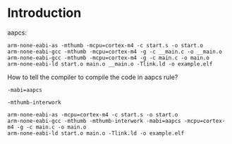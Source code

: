 # Introduction





aapcs:







```
arm-none-eabi-as -mthumb -mcpu=cortex-m4 -c start.s -o start.o
arm-none-eabi-gcc -mthumb -mcpu=cortex-m4 -g -c __main.c -o __main.o
arm-none-eabi-gcc -mthumb -mcpu=cortex-m4 -g -c main.c -o main.o
arm-none-eabi-ld start.o main.o __main.o -Tlink.ld -o example.elf
```





How to tell the compiler to compile the code in aapcs rule?

```
-mabi=aapcs
```



```
-mthumb-interwork
```







```
arm-none-eabi-as -mcpu=cortex-m4 -c start.s -o start.o
arm-none-eabi-gcc -mthumb -mthumb-interwork -mabi=aapcs -mcpu=cortex-m4 -g -c main.c -o main.o
arm-none-eabi-ld start.o main.o -Tlink.ld -o example.elf
```

